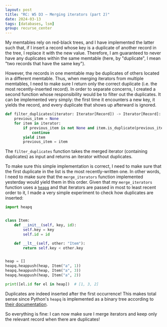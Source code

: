```yaml
---
layout: post
title: "RC: W5 D3 — Merging iterators (part 2)"
date: 2024-03-13
tags: [databases, lsm]
group: recurse_center
---
```


My memtables rely on red-black trees, and I have implemented the latter such that, if I insert a record whose key is a
duplicate of another record in the tree, I replace it with the new value.
Therefore, I am guaranteed to never have any duplicates within the same memtable (here, by "duplicate", I mean "two
records that have the same key").

However, the records in one memtable may be duplicates of others located in a different memtable.
Thus, when merging iterators from multiple memtables, I need to make sure I return only the correct duplicate (i.e. the
most recently-inserted record).
In order to separate concerns, I created a second function whose responsibility would be to filter out the duplicates.
It can be implemented very simply: the first time it encounters a new key, it yields the record, and every duplicate
that shows up afterward is ignored.

```python
def filter_duplicates(iterator: Iterator[Record]) -> Iterator[Record]:
    previous_item = None
    for item in iterator:
        if previous_item is not None and item.is_duplicate(previous_item):
            continue
        yield item
        previous_item = item
```

The `filter_duplicates` function takes the merged iterator (containing duplicates) as input and returns an iterator
without duplicates.

To make sure this simple implementation is correct, I need to make sure that the first duplicate in the list is the most
recently-written one.
In other words, I need to make sure that the `merge_iterators` function implemented yesterday would yield them in this
order.
Given that my `merge_iterators` function uses a [`heapq`](https://docs.python.org/3/library/heapq.html) and that
iterators are passed in most to least recent order to it, I made a very simple experiment to check how duplicates are
inserted:

```python
import heapq


class Item:
    def __init__(self, key, id):
        self.key = key
        self.id = id

    def __lt__(self, other: "Item"):
        return self.key < other.key


heap = []
heapq.heappush(heap, Item("a", 1))
heapq.heappush(heap, Item("a", 3))
heapq.heappush(heap, Item("a", 2))

print([el.id for el in heap])  # [1, 3, 2]
```

Duplicates are indeed inserted after the first occurrence! This makes total sense since
Python's `heapq` is implemented as a binary tree according
to [their documentation](https://docs.python.org/3/library/heapq.html).

So everything is fine: I can now make sure I merge iterators and keep only the relevant record when there are
duplicates!
